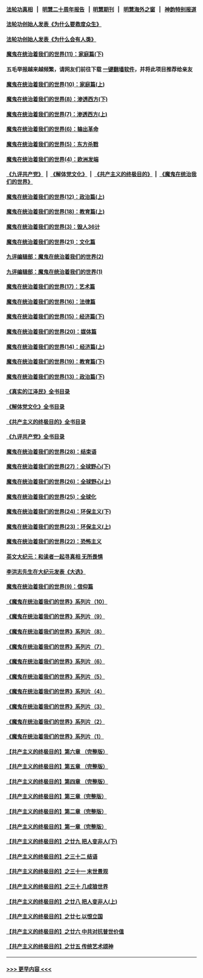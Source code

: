 #### [法轮功真相](https://github.com/gfw-breaker/truth/blob/master/README.md?t=0) &nbsp;&nbsp;|&nbsp;&nbsp; [明慧二十周年报告](https://github.com/gfw-breaker/mh-reports/blob/master/README.md?t=0) &nbsp;&nbsp;|&nbsp;&nbsp;[明慧期刊](https://github.com/gfw-breaker/mh-qikan) &nbsp;&nbsp;|&nbsp;&nbsp; [明慧海外之窗](https://github.com/gfw-breaker/mh-news/blob/master/README.md?t=0) &nbsp;&nbsp;|&nbsp;&nbsp; [神韵特别报道](https://github.com/gfw-breaker/mh-news/blob/master/shenyun.md?t=0)
#### [法轮功创始人发表《为什么要救度众生》](../pages/nsc422/n13975246.md?t=06011243) 
#### [法轮功创始人发表《为什么会有人类》](../pages/nsc422/n13912117.md?t=06011243) 
#### [魔鬼在统治着我们的世界(11)：家庭篇(下)](../pages/nsc422/n10440961.md?t=06011243) 
#### 五毛举报越来越频繁，请网友们前往下载 [一键翻墙软件](https://github.com/gfw-breaker/ssr-accounts)，并将此项目推荐给亲友
#### [魔鬼在统治着我们的世界(10)：家庭篇(上)](../pages/nsc422/n10435448.md?t=06011243) 
#### [魔鬼在统治着我们的世界(8)：渗透西方(下)](../pages/nsc422/n10429603.md?t=06011243) 
#### [魔鬼在统治着我们的世界(7)：渗透西方(上)](../pages/nsc422/n10426013.md?t=06011243) 
#### [魔鬼在统治着我们的世界(6)：输出革命](../pages/nsc422/n10421536.md?t=06011243) 
#### [魔鬼在统治着我们的世界(5)：东方杀戮](../pages/nsc422/n10417707.md?t=06011243) 
#### [魔鬼在统治着我们的世界(4)：欧洲发端](../pages/nsc422/n10414890.md?t=06011243) 
#### [《九评共产党》](https://github.com/begood0513/9ping.md/blob/master/README.md) &nbsp;|&nbsp; [《解体党文化》](../../../../jtdwh.md/blob/master/README.md)  &nbsp;|&nbsp; [《共产主义的终极目的》](../../../../gczydzjmd.md/blob/master/README.md) &nbsp;|&nbsp; [《魔鬼在统治我们的世界》](../../../../mgztzwmdsj.md/blob/master/README.md) 
#### [魔鬼在统治着我们的世界(12)：政治篇(上)](../pages/nsc422/n10444576.md?t=06011243) 
#### [魔鬼在统治着我们的世界(18)：教育篇(上)](../pages/nsc422/n10526970.md?t=06011243) 
#### [魔鬼在统治着我们的世界(3)：毁人36计](../pages/nsc422/n10411583.md?t=06011243) 
#### [魔鬼在统治着我们的世界(21)：文化篇](../pages/nsc422/n10597706.md?t=06011243) 
#### [九评编辑部：魔鬼在统治着我们的世界(2)](../pages/nsc422/n10410036.md?t=06011243) 
#### [九评编辑部：魔鬼在统治着我们的世界(1)](../pages/nsc422/n10406825.md?t=06011243) 
#### [魔鬼在统治着我们的世界(17)：艺术篇](../pages/nsc422/n10499093.md?t=06011243) 
#### [魔鬼在统治着我们的世界(16)：法律篇](../pages/nsc422/n10485969.md?t=06011243) 
#### [魔鬼在统治着我们的世界(15)：经济篇(下)](../pages/nsc422/n10469975.md?t=06011243) 
#### [魔鬼在统治着我们的世界(20)：媒体篇](../pages/nsc422/n10586579.md?t=06011243) 
#### [魔鬼在统治着我们的世界(14)：经济篇(上)](../pages/nsc422/n10457370.md?t=06011243) 
#### [魔鬼在统治着我们的世界(19)：教育篇(下)](../pages/nsc422/n10564808.md?t=06011243) 
#### [魔鬼在统治着我们的世界(13)：政治篇(下)](../pages/nsc422/n10448270.md?t=06011243) 
#### [《真实的江泽民》全书目录](../pages/nsc422/n13721399.md?t=06011243) 
#### [《解体党文化》全书目录](../pages/nsc422/n13721157.md?t=06011243) 
#### [《共产主义的终极目的》全书目录](../pages/nsc422/n13721048.md?t=06011243) 
#### [《九评共产党》全书目录](../pages/nsc422/n13708085.md?t=06011243) 
#### [魔鬼在统治着我们的世界(28)：结束语](../pages/nsc422/n10936246.md?t=06011243) 
#### [魔鬼在统治着我们的世界(27)：全球野心(下)](../pages/nsc422/n10928319.md?t=06011243) 
#### [魔鬼在统治着我们的世界(26)：全球野心(上)](../pages/nsc422/n10900318.md?t=06011243) 
#### [魔鬼在统治着我们的世界(25)：全球化](../pages/nsc422/n10788205.md?t=06011243) 
#### [魔鬼在统治着我们的世界(24)：环保主义(下)](../pages/nsc422/n10695307.md?t=06011243) 
#### [魔鬼在统治着我们的世界(23)：环保主义(上)](../pages/nsc422/n10688613.md?t=06011243) 
#### [魔鬼在统治着我们的世界(22)：恐怖主义](../pages/nsc422/n10614727.md?t=06011243) 
#### [英文大纪元：和读者一起寻真相 无所畏惧](../pages/nsc422/n12542027.md?t=06011243) 
#### [李洪志先生在大纪元发表《大选》](../pages/nsc422/n12534746.md?t=06011243) 
#### [魔鬼在统治着我们的世界(9)：信仰篇](../pages/nsc422/n10432159.md?t=06011243) 
#### [《魔鬼在统治着我们的世界》系列片（10）](../pages/nsc422/n12292670.md?t=06011243) 
#### [《魔鬼在统治着我们的世界》系列片（9）](../pages/nsc422/n12290859.md?t=06011243) 
#### [《魔鬼在统治着我们的世界》系列片（8）](../pages/nsc422/n12287445.md?t=06011243) 
#### [《魔鬼在统治着我们的世界》系列片（7）](../pages/nsc422/n12283425.md?t=06011243) 
#### [《魔鬼在统治着我们的世界》系列片（6）](../pages/nsc422/n12282314.md?t=06011243) 
#### [《魔鬼在统治着我们的世界》系列片（5）](../pages/nsc422/n12281419.md?t=06011243) 
#### [《魔鬼在统治着我们的世界》系列片（4）](../pages/nsc422/n12274024.md?t=06011243) 
#### [《魔鬼在统治着我们的世界》系列片（3）](../pages/nsc422/n12271322.md?t=06011243) 
#### [《魔鬼在统治着我们的世界》系列片（2）](../pages/nsc422/n12269049.md?t=06011243) 
#### [《魔鬼在统治着我们的世界》系列片（1）](../pages/nsc422/n12267575.md?t=06011243) 
#### [【共产主义的终极目的】第六章 （完整版）](../pages/nsc422/n11428913.md?t=06011243) 
#### [【共产主义的终极目的】第五章 （完整版）](../pages/nsc422/n11428912.md?t=06011243) 
#### [【共产主义的终极目的】第四章 （完整版）](../pages/nsc422/n11428907.md?t=06011243) 
#### [【共产主义的终极目的】第三章（完整版）](../pages/nsc422/n11428848.md?t=06011243) 
#### [【共产主义的终极目的】第二章（完整版）](../pages/nsc422/n11428831.md?t=06011243) 
#### [【共产主义的终极目的】第一章（完整版）](../pages/nsc422/n11417651.md?t=06011243) 
#### [【共产主义的终极目的】之廿九 把人变非人(下)](../pages/nsc422/n11344140.md?t=06011243) 
#### [【共产主义的终极目的】之三十二 结语](../pages/nsc422/n11360535.md?t=06011243) 
#### [【共产主义的终极目的】之三十一 末世景观](../pages/nsc422/n11351129.md?t=06011243) 
#### [【共产主义的终极目的】之三十 几成狼世界](../pages/nsc422/n11348280.md?t=06011243) 
#### [【共产主义的终极目的】之廿八 把人变非人(上)](../pages/nsc422/n11340492.md?t=06011243) 
#### [【共产主义的终极目的】之廿七 以恨立国](../pages/nsc422/n11336944.md?t=06011243) 
#### [【共产主义的终极目的】之廿六 中共对抗普世价值](../pages/nsc422/n11324785.md?t=06011243) 
#### [【共产主义的终极目的】之廿五 传统艺术颂神](../pages/nsc422/n11296396.md?t=06011243) 

----
#### [ >>> 更早内容 <<< ](../indexes/nsc422-earlier.md)
